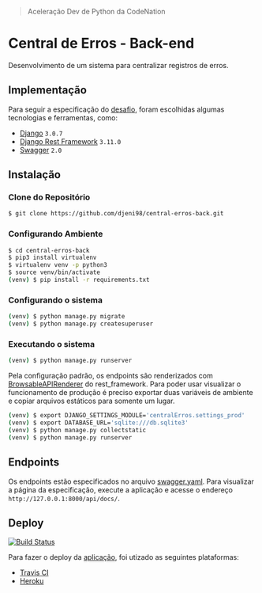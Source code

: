 > Aceleração Dev de Python da CodeNation

# Central de Erros - Back-end

Desenvolvimento de um sistema para centralizar registros de erros.

## Implementação

Para seguir a especificação do [desafio](desafio.md), foram escolhidas algumas tecnologias e ferramentas, como:

* [Django](https://www.djangoproject.com/) ```3.0.7```
* [Django Rest Framework](https://www.django-rest-framework.org/) ```3.11.0```
* [Swagger](https://swagger.io/) ```2.0```

## Instalação

### Clone do Repositório
```bash
$ git clone https://github.com/djeni98/central-erros-back.git
```

### Configurando Ambiente
```bash
$ cd central-erros-back
$ pip3 install virtualenv
$ virtualenv venv -p python3
$ source venv/bin/activate 
(venv) $ pip install -r requirements.txt
```

### Configurando o sistema
```bash
(venv) $ python manage.py migrate
(venv) $ python manage.py createsuperuser
```

### Executando o sistema
```bash
(venv) $ python manage.py runserver
```

Pela configuração padrão, os endpoints são renderizados com [BrowsableAPIRenderer](https://www.django-rest-framework.org/api-guide/renderers/#browsableapirenderer) do rest\_framework.
Para poder usar visualizar o funcionamento de produção é preciso exportar duas variáveis de ambiente e copiar arquivos estáticos para somente um lugar.

```bash
(venv) $ export DJANGO_SETTINGS_MODULE='centralErros.settings_prod'
(venv) $ export DATABASE_URL='sqlite:///db.sqlite3'
(venv) $ python manage.py collectstatic
(venv) $ python manage.py runserver
```

## Endpoints

Os endpoints estão especificados no arquivo [swagger.yaml](api/static/swagger.yaml). Para visualizar a página da especificação, execute a aplicação e acesse o endereço `http://127.0.0.1:8000/api/docs/`.

## Deploy

[![Build Status](https://travis-ci.com/djeni98/central-erros-back.svg?branch=master)](https://travis-ci.com/djeni98/central-erros-back)

Para fazer o deploy da [aplicação](https://djeni98-central-de-erros.herokuapp.com/api/), foi utizado as seguintes plataformas:

* [Travis CI](https://travis-ci.com/)
* [Heroku](https://www.heroku.com/)

